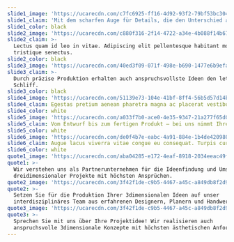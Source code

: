 ```yaml
---
slide1_image: 'https://ucarecdn.com/c7fc6925-ff16-4d92-93f2-79bf53bc3041/'
slide1_claim: 'Mit dem scharfen Auge für Details, die den Unterschied ausmachen.'
slide1_color: black
slide2_image: 'https://ucarecdn.com/c880f316-2f14-4722-a34e-4b088f14b67e/'
slide2_claim: >-
  Lectus quam id leo in vitae. Adipiscing elit pellentesque habitant morbi
  tristique senectus.
slide2_color: black
slide3_image: 'https://ucarecdn.com/40ed3f09-071f-498e-b690-1477e6b9efa9/'
slide3_claim: >-
  Durch präzise Produktion erhalten auch anspruchsvollste Ideen den letzten
  Schliff.
slide3_color: black
slide4_image: 'https://ucarecdn.com/51139e73-104e-41bf-8ff4-56b5d57d14bf/'
slide4_claim: Egestas pretium aenean pharetra magna ac placerat vestibulum lectus mauris.
slide4_color: white
slide5_image: 'https://ucarecdn.com/a033f7b0-ace0-4e35-9347-21a277f65d0a/'
slide5_claim: Vom Entwurf bis zum fertigen Produkt — bei uns nimmt Ihre Idee Form an.
slide5_color: white
slide6_image: 'https://ucarecdn.com/de0f4b7e-eabc-4a91-884e-1b4de420980e/'
slide6_claim: Augue lacus viverra vitae congue eu consequat. Turpis cursus in hac habitasse.
slide6_color: white
quote1_image: 'https://ucarecdn.com/aba04285-e172-4eaf-8918-2034eeac49f6/'
quote1: >-
  Wir verstehen uns als Partnerunternehmen für die Ideenfindung und Umsetzung
  dreidimensionaler Projekte mit höchsten Ansprüchen.
quote2_image: 'https://ucarecdn.com/3f42f1de-c9b5-4467-a45c-a849db8f2d93/'
quote2: >-
  Setzen Sie für die Produktion Ihrer 3dimensionalen Ideen auf unser
  interdisziplinäres Team aus erfahrenen Designern, Planern und Handwerkern.
quote3_image: 'https://ucarecdn.com/3f42f1de-c9b5-4467-a45c-a849db8f2d93/'
quote3: >-
  Sprechen Sie mit uns über Ihre Projektidee! Wir realisieren auch
  anspruchsvolle 3dimensionale Konzepte mit höchsten ästhetischen Anforderungen.
---
```


